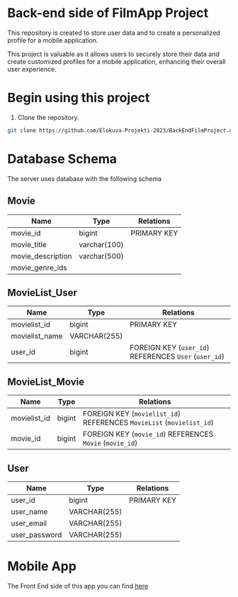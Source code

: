 # Back-end side of FilmApp Project
This repository is created to store user data and to create a personalized profile for a mobile application.

This project is valuable as it allows users to securely store their data and create customized profiles for a mobile application, enhancing their overall user experience.

# Begin using this project

1. Clone the repository.
   
```sh
git clone https://github.com/Elokuva-Projekti-2023/BackEndFilmProject.git
```

# Database Schema

The server uses database with the following schema

## Movie

| Name              | Type         |  Relations  |
| -------------     | ----------   |-------------|
| movie_id          | bigint       | PRIMARY KEY |
| movie_title       | varchar(100) |  |
| movie_description | varchar(500) |  |
| movie_genre_ids   |  |  |


## MovieList_User

| Name              | Type          |  Relations  |
| -------------     | ----------    |-------------|
| movielist_id      | bigint        | PRIMARY KEY |
| movielist_name    | VARCHAR(255)  |  |
| user_id           | bigint        | FOREIGN KEY (`user_id`) REFERENCES `User` (`user_id`)     |

## MovieList_Movie

| Name         | Type          |  Relations  |
| -------------| ----------    |-------------|
| movielist_id | bigint        | FOREIGN KEY (`movielist_id`) REFERENCES `MovieList` (`movielist_id`) |
| movie_id     | bigint        | FOREIGN KEY (`movie_id`) REFERENCES `Movie` (`movie_id`) |


## User

| Name                  | Type            |  Relations  |
| -------------         | ----------      |-------------|
| user_id               | bigint          | PRIMARY KEY |
| user_name             | VARCHAR(255)    |             |
| user_email            | VARCHAR(255)    |             |
| user_password         | VARCHAR(255)    |             |


# Mobile App
The Front End side of this app you can find [here](https://github.com/Elokuva-Projekti-2023/MobileFilmProject)
